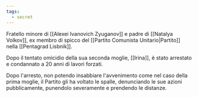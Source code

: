 ```yaml
---
tags:
  - secret
---
```

Fratello minore di [[Alexei Ivanovich Zyuganov]] e padre di [[Natalya Volkov]], ex membro di spicco del [[Partito Comunista Unitario|Partito]] nella [[Pentagrad Lisbnik]].

Dopo il tentato omicidio della sua seconda moglie, [[Irina]], è stato arrestato e condannato a 20 anni di lavori forzati.

Dopo l'arresto, non potendo insabbiare l'avvenimento come nel caso della prima moglie, il Partito gli ha voltato le spalle, denunciando le sue azioni pubblicamente, punendolo severamente e prendendo le distanze.